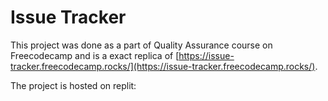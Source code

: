 # Issue Tracker

This project was done as a part of Quality Assurance course on Freecodecamp and is a exact replica of [https://issue-tracker.freecodecamp.rocks/](https://issue-tracker.freecodecamp.rocks/).



The project is hosted on replit: 